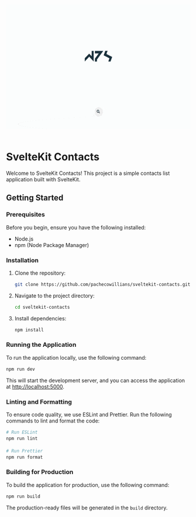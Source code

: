 <div align="center">
    <br/>
    <img height="339px" src="./static/preview.gif"/>
    <br>
</div>

<br/>

# SvelteKit Contacts

Welcome to SvelteKit Contacts! This project is a simple contacts list application built with SvelteKit.

## Getting Started

### Prerequisites

Before you begin, ensure you have the following installed:

- Node.js
- npm (Node Package Manager)

### Installation

1. Clone the repository:

   ```bash
   git clone https://github.com/pachecowillians/sveltekit-contacts.git
   ```

2. Navigate to the project directory:

   ```bash
   cd sveltekit-contacts
   ```

3. Install dependencies:

   ```bash
   npm install
   ```

### Running the Application

To run the application locally, use the following command:

```bash
npm run dev
```

This will start the development server, and you can access the application at [http://localhost:5000](http://localhost:5000).

### Linting and Formatting

To ensure code quality, we use ESLint and Prettier. Run the following commands to lint and format the code:

```bash
# Run ESLint
npm run lint

# Run Prettier
npm run format
```

### Building for Production

To build the application for production, use the following command:

```bash
npm run build
```

The production-ready files will be generated in the `build` directory.
